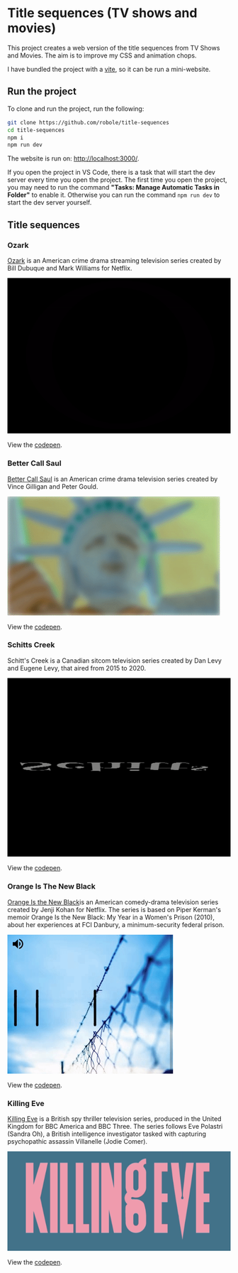 # Title sequences (TV shows and movies)

This project creates a web version of the title sequences from TV Shows and Movies. The aim is to improve my CSS and animation chops.

I have bundled the project with a [vite](https://vitejs.dev/), so it can be run a mini-website.

## Run the project

To clone and run the project, run the following:

```bash
git clone https://github.com/robole/title-sequences
cd title-sequences
npm i
npm run dev
```

The website is run on: <http://localhost:3000/>.

If you open the project in VS Code, there is a task that will start the dev server every time you open the project. The first time you open the project, you may need to run the command **"Tasks: Manage Automatic Tasks in Folder"** to enable it. Otherwise you can run the command `npm run dev` to start the dev server yourself.

## Title sequences

### Ozark

[Ozark](<https://en.wikipedia.org/wiki/Ozark_(TV_series)>) is an American crime drama streaming television series created by Bill Dubuque and Mark Williams for Netflix.

![screenshot Ozark title](ozark/img/screenshot.gif)

View the [codepen](https://codepen.io/robjoeol/full/yLVZbwQ).

### Better Call Saul

[Better Call Saul](https://en.wikipedia.org/wiki/Better_Call_Saul) is an American crime drama television series created by Vince Gilligan and Peter Gould.

![screenshot Better Call Saul title](better-call-saul/img/screenshot.gif)

View the [codepen](https://codepen.io/robjoeol/full/rNWRoBO).

### Schitts Creek

Schitt's Creek is a Canadian sitcom television series created by Dan Levy and Eugene Levy, that aired from 2015 to 2020.

![screenshot schitts creek](schitts-creek/img/screenshot.gif)

View the [codepen](https://codepen.io/robjoeol/full/dypyEdJ).

### Orange Is The New Black

[Orange Is the New Black](https://en.wikipedia.org/wiki/Orange_Is_the_New_Black)is an American comedy-drama television series created by Jenji Kohan for Netflix. The series is based on Piper Kerman's memoir Orange Is the New Black: My Year in a Women's Prison (2010), about her experiences at FCI Danbury, a minimum-security federal prison.

![screenshot Orange Is The New Black](orange-is-the-new-black/original/img/screenshot.gif)

View the [codepen](https://codepen.io/robjoeol/full/VwKLPRR).

### Killing Eve

[Killing Eve](https://en.wikipedia.org/wiki/Killing_Eve) is a British spy thriller television series, produced in the United Kingdom for BBC America and BBC Three. The series follows Eve Polastri (Sandra Oh), a British intelligence investigator tasked with capturing psychopathic assassin Villanelle (Jodie Comer).

![screenshot Killing Eve title](killing-eve/img/demo.gif)

View the [codepen](https://codepen.io/robjoeol/full/gOwGojN).

